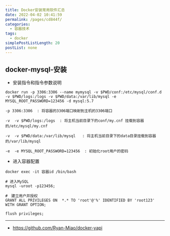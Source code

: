 ```yaml
---
title: Docker安装常用软件汇总
date: 2022-04-02 10:41:59
permalink: /pages/cd844f/
categories: 
  - 容器技术
tags: 
  - docker
simplePostListLength: 20
postList: none
---
```

## docker-mysql-安装
- 安装指令和指令参数说明
```shell
docker run -p 3306:3306 --name mymysql -v $PWD/conf:/etc/mysql/conf.d -v $PWD/logs:/logs -v $PWD/data:/var/lib/mysql -e MYSQL_ROOT_PASSWORD=123456 -d mysql:5.7

-p 3306:3306  : 将容器的3306端口映射到主机的3306端口

-v  -v $PWD/logs:/logs  : 将主机当前目录下的conf/my.cnf 挂载到容器的/etc/mysql/my.cnf

-v  -v $PWD/data:/var/lib/mysql   : 将主机当前目录下的data目录挂载到容器的/var/lib/mysql

-e  -e MYSQL_ROOT_PASSWORD=123456  : 初始化root用户的密码
```

- 进入容器配置
```shell
docker exec -it 容器id /bin/bash

# 进入MySQL
mysql -uroot -p123456;

#　建立用户并授权
GRANT ALL PRIVILEGES ON  *.* TO 'root'@'%' IDENTIFIED BY 'root123' WITH GRANT OPTION;

flush privileges;
```

---

- https://github.com/Ryan-Miao/docker-yapi
